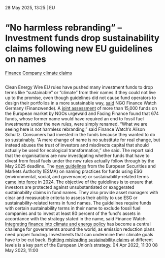 28 May 2025, 13:25
| 
EU
# “No harmless rebranding” – Investment funds drop sustainability claims following new EU guidelines on names
[Finance](https://www.cleanenergywire.org/topics/Finance) [Company climate claims](https://www.cleanenergywire.org/topics/Company+climate+claims)
## 
Clean Energy Wire
EU rules have pushed many investment funds to drop terms like “sustainable” or “climate” from their names if they could not live up to the promise, even though guidelines did not cause fund operators to design their portfolios in a more sustainable way, [said](https://www.finanzwende.de/presse/aus-sustainable-wird-screened-674-fonds-umgehen-klimavorgaben-durch-gezielte-umbenennung) NGO Finance Watch Germany (Finanzwende). A [joint assessment](https://www.finanzwende.de/fileadmin/user_upload/pdf/20250528_Analyse_Fonds-Umbenennungen.pdf) of more than 15,000 funds on the European market by NGOs urgewald and Facing Finance found that 674 funds, whose former name would have required an end to fossil fuel investments under the new rules, were simply renamed.
“What we are seeing here is not harmless rebranding,” said Finance Watch’s Alison Schultz. Consumers had invested in the funds because they wanted to do so sustainably. “A mere change of name is no substitute for real change, but instead abuses the trust of investors and misdirects capital that should actually be used for ecological transformation,” she said. The report said that the organisations are now investigating whether funds that have to divest from fossil fuels under the new rules actually follow through by the May 2025 deadline.
The [new guidelines](https://www.esma.europa.eu/press-news/esma-news/esma-guidelines-establish-harmonised-criteria-use-esg-and-sustainability-terms) from the European Securities and Markets Authority (ESMA) on naming practices for funds using ESG (environmental, social, and governance) or sustainability-related terms [came into force](https://www.esma.europa.eu/press-news/esma-news/esma-publishes-translations-its-guidelines-funds-names) in 2024. The objective of the guidelines is to ensure that investors are protected against unsubstantiated or exaggerated sustainability claims in fund names. They also provide asset managers with clear and measurable criteria to assess their ability to use ESG or sustainability-related terms in fund names. The guidelines require funds with certain sustainability terms in their name to exclude fossil fuel companies and to invest at least 80 percent of the fund's assets in accordance with the strategy stated in the name, said Finance Watch.
[Integrating finance into climate and energy policy](https://www.cleanenergywire.org/factsheets/green-and-sustainable-finance-germany) has become a central challenge for governments around the world, as emission reduction plans need proper funding. Investments that can undermine their climate goals have to be cut back. [Fighting misleading ](https://www.cleanenergywire.org/factsheets/qa-how-eu-aims-reign-false-green-claims-products)[sustainability ](https://www.cleanenergywire.org/factsheets/qa-how-eu-aims-reign-false-green-claims-products)[claims](https://www.cleanenergywire.org/factsheets/qa-how-eu-aims-reign-false-green-claims-products) at different levels is a key part of the European Union’s strategy.
04 Apr 2022, 11:30
08 May 2023, 11:00